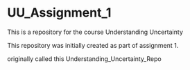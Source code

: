 # UU_Assignment_1
This is a repository for the course Understanding Uncertainty

This repository was initially created as part of assignment 1.

originally called this Understanding_Uncertainty_Repo
